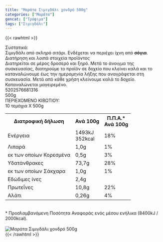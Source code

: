 ```yaml
---
title: "Μαράτα Σιμιγδάλι χονδρό 500g"
categories: ["Μαράτα"]
gencat: ["Τρόφιμα"]
tags: ["Σιμιγδάλι"]
---
```

{{< rawhtml >}}

<div class="sload344"><div class="product"><div id="sistatika">Συστατικά:</div><div class="alltext">Σιμιγδάλι από σκληρό σιτάρι. Ενδέχεται να περιέχει ίχνη από <b>σόγια</b>.</div><div id="loipa">Διατήρηση και λοιπά στοιχεία προϊόντος</div><div class="alltext">Διατηρείται σε μέρος δροσερό και ξηρό. Μετά το άνοιγμα της συσκευασίας, διατηρούμε το προϊόν σε δοχείο που κλείνει καλά και το καταναλώνουμε έως την ημερομηνία λήξης που αναγράφεται στη συσκευασία. Μετά από κάθε χρήση κλείνουμε καλά το δοχείο. Καταναλώνεται μαγειρεμένο.<br></div><div id="barcode"><div id="barimage1"></div><span id="bartext">5202576681316</span></div><div id="varos"><div id="varosimage1"></div><span id="varostext">500g</span></div><div id="kivotio">ΠΕΡΙΕΧΟΜΕΝΟ ΚΙΒΩΤΙΟΥ:<br>10 τεμάχια Χ 500g</div><div class="tabout"><table id="diatable"><tbody><tr><th>Διατροφική δήλωση</th><th>Ανά 100g</th><th>Π.Π.Α.*<br>Ανά 100g</th></tr><tr><td class="texr2">Ενέργεια</td><td class="texr">1493kJ<br>352kcal</td><td class="texr">18%</td></tr><tr><td class="texr2">Λιπαρά</td><td class="texr">1,0g</td><td class="texr">1%</td></tr><tr><td class="gray">εκ των οποίων Κορεσµένα</td><td class="gray2">0,5g</td><td class="gray2">3%</td></tr><tr><td class="texr2">Yδατάνθρακες</td><td class="texr">73,7g</td><td class="texr">28%</td></tr><tr><td class="gray">εκ των οποίων Σάκχαρα</td><td class="gray2">1,0g</td><td class="gray2">1%</td></tr><tr><td class="texr2">Eδώδιμες ίνες</td><td class="texr">2,4g</td><td class="texr"></td></tr><tr><td class="texr2">Πρωτεΐνες</td><td class="texr">10,8g</td><td class="texr">22%</td></tr><tr><td class="texr2">Αλάτι</td><td class="texr">0,26g</td><td class="texr">4%</td></tr></tbody></table></div><br><div class="alltext">* Προσλαμβανόμενη Ποσότητα Αναφοράς ενός μέσου ενήλικα (8400kJ / 2000kcal).</div><br><div class="pimg"><img alt="Μαράτα Σιμιγδάλι χονδρό 500g" title="Μαράτα Σιμιγδάλι χονδρό 500g" src="/media/images/marata-simigdali-xondro-500g.jpg"></div></div></div>
{{< /rawhtml >}}


